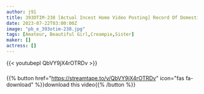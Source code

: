 ```yaml
---
author: j91
title: 393OTIM-238 [Actual Incest Home Video Posting] Record Of Domestic Copulation Meru
date: 2023-07-22T03:00:00Z
image: "pb_e_393otim-238.jpg"
tags: [Amateur, Beautiful Girl,Creampie,Sister]
maker: []
actress: []
---
```



{{< youtubepl QbVY9jX4rOTRDv >}}
###

{{% button href="https://streamtape.to/v/QbVY9jX4rOTRDv" icon="fas fa-download" %}}download this video{{% /button %}}

